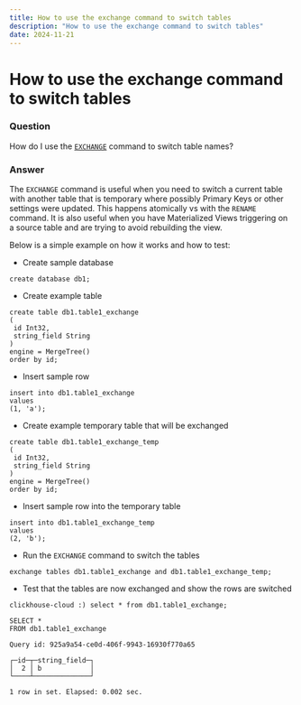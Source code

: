 ```yaml
---
title: How to use the exchange command to switch tables
description: "How to use the exchange command to switch tables"
date: 2024-11-21
---
```


# How to use the exchange command to switch tables

### Question

How do I use the [`EXCHANGE`](/docs/en/sql-reference/statements/exchange) command to switch table names?

### Answer

The `EXCHANGE` command is useful when you need to switch a current table with another table that is temporary where possibly Primary Keys or other settings were updated.
This happens atomically vs with the `RENAME` command.
It is also useful when you have Materialized Views triggering on a source table and are trying to avoid rebuilding the view.

Below is a simple example on how it works and how to test:
- Create sample database
```
create database db1;
```
- Create example table
```
create table db1.table1_exchange
(
 id Int32,
 string_field String
)
engine = MergeTree()
order by id;
```
- Insert sample row
```
insert into db1.table1_exchange
values
(1, 'a');
```
- Create example temporary table that will be exchanged
```
create table db1.table1_exchange_temp
(
 id Int32,
 string_field String
)
engine = MergeTree()
order by id;
```
- Insert sample row into the temporary table
```
insert into db1.table1_exchange_temp
values
(2, 'b');
```
- Run the `EXCHANGE` command to switch the tables
```
exchange tables db1.table1_exchange and db1.table1_exchange_temp;
```
- Test that the tables are now exchanged and show the rows are switched
```
clickhouse-cloud :) select * from db1.table1_exchange;

SELECT *
FROM db1.table1_exchange

Query id: 925a9a54-ce0d-406f-9943-16930f770a65

┌─id─┬─string_field─┐
│  2 │ b            │
└────┴──────────────┘

1 row in set. Elapsed: 0.002 sec. 
```
